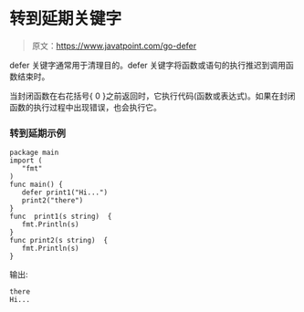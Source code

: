 # 转到延期关键字

> 原文：<https://www.javatpoint.com/go-defer>

defer 关键字通常用于清理目的。defer 关键字将函数或语句的执行推迟到调用函数结束时。

当封闭函数在右花括号{ 0 }之前返回时，它执行代码(函数或表达式)。如果在封闭函数的执行过程中出现错误，也会执行它。

### 转到延期示例

```
package main
import (
   "fmt"
)
func main() {
   defer print1("Hi...")
   print2("there")
}
func  print1(s string)  {
   fmt.Println(s)
}
func print2(s string)  {
   fmt.Println(s)
}

```

输出:

```
there
Hi... 

```